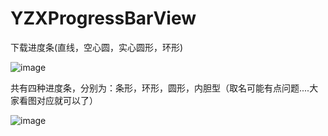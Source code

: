 # YZXProgressBarView
下载进度条(直线，空心圆，实心圆形，环形)


![image](https://cloud.githubusercontent.com/assets/14571451/21561970/f9dba8ee-ceae-11e6-9d93-c35a073d11d5.png)

共有四种进度条，分别为：条形，环形，圆形，内胆型（取名可能有点问题....大家看图对应就可以了）

![image](https://cloud.githubusercontent.com/assets/14571451/21561944/a8732694-ceae-11e6-9fb6-80e57f9576e9.gif)
